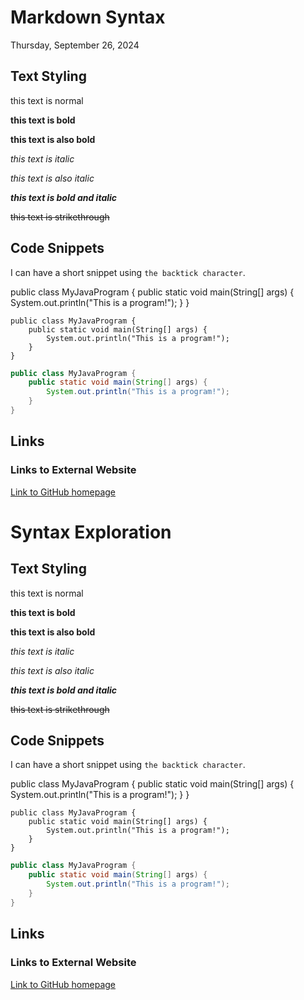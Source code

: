 # Markdown Syntax

Thursday, September 26, 2024

<!-- this is a single line comment -->

<!--
this is a
multi-line
comment
-->

## Text Styling

this text is normal

**this text is bold**

__this text is also bold__

*this text is italic*

_this text is also italic_

***this text is bold and italic***

~~this text is strikethrough~~

## Code Snippets

I can have a short snippet using `the backtick character`.

public class MyJavaProgram {
    public static void main(String[] args) {
        System.out.println("This is a program!");
    }
}

```
public class MyJavaProgram {
    public static void main(String[] args) {
        System.out.println("This is a program!");
    }
}
```

```java
public class MyJavaProgram {
    public static void main(String[] args) {
        System.out.println("This is a program!");
    }
}
```

## Links

### Links to External Website

[Link to GitHub homepage](https://github.com/)
# Syntax Exploration

<!-- this is a single line comment -->

<!--
this is a
multi-line
comment
-->

## Text Styling

this text is normal

**this text is bold**

__this text is also bold__

*this text is italic*

_this text is also italic_

***this text is bold and italic***

~~this text is strikethrough~~

## Code Snippets

I can have a short snippet using `the backtick character`.

public class MyJavaProgram {
    public static void main(String[] args) {
        System.out.println("This is a program!");
    }
}

```
public class MyJavaProgram {
    public static void main(String[] args) {
        System.out.println("This is a program!");
    }
}
```

```java
public class MyJavaProgram {
    public static void main(String[] args) {
        System.out.println("This is a program!");
    }
}
```

## Links

### Links to External Website

[Link to GitHub homepage](https://github.com/)
